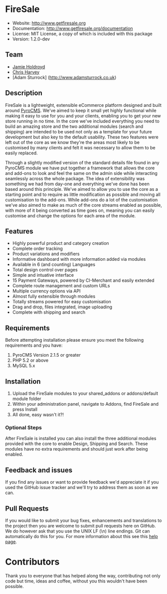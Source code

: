 # FireSale

* Website: http://www.getfiresale.org
* Documentation: http://www.getfiresale.org/documentation
* License: MIT License, a copy of which is included with this package
* Version: 1.2.0-dev

## Team

* [Jamie Holdroyd](http://www.jholdroyd.com)
* [Chris Harvey](http://www.chrisnharvey.com)
* [Adam Sturrock] (http://www.adamsturrock.co.uk)

## Description

FireSale is a lightweight, extensible eCommerce platform designed and built around [PyroCMS](http://www.pyrocms.com). We've aimed to keep it small yet highly functional while making it easy to use for you and your clients, enabling you to get your new store running in no time. In the core we've included everything you need to build an amazing store and the two additional modules (search and shipping) are intended to be used not only as a template for your future development but also key to the default usability. These two features were left out of the core as we know they're the areas most likely to be customised by many clients and felt it was necessary to allow them to be easily replaced.

Through a slightly modified version of the standard details file found in any PyroCMS module we have put together a framework that allows the core and add-ons to look and feel the same on the admin side while interacting seamlessly across the whole package. The idea of extensibility was something we had from day-one and everything we've done has been based around this principle. We've aimed to allow you to use the core as a starting point and to require as little modification as possible and moving all customisation to the add-ons. While add-ons do a lot of the customisation we've also aimed to make as much of the core streams enabled as possible, with more of it being converted as time goes on, meaning you can easily customise and change the options for each area of the module.

## Features
* Highly powerful product and category creation
* Complete order tracking
* Product variations and modifiers
* Informative dashboard with more information added via modules
* Available in 6 (and counting) Languages
* Total design control over pages
* Simple and intuative interface
* 15 Payment Gateways, powered by CI-Merchant and easily extended
* Complete route management and custom URLs
* Multiple currency options via API
* Almost fully extensible through modules
* Totally streams powered for easy customisation
* Drag and drop, files integrated, image uploading
* Complete with shipping and search

## Requirements

Before attempting installation please ensure you meet the following requirements and you have:

1. PyroCMS Version 2.1.5 or greater
2. PHP 5.2 or above
3. MySQL 5.x

## Installation

1. Upload the FireSale modules to your shared_addons or addons/default module folder
2. Within your administration panel, navigate to Addons, find FireSale and press Install
3. All done, easy wasn't it?!

### Optional Steps

After FireSale is installed you can also install the three additional modules provided with the core to enable Design, Shipping and Search. These modules have no extra requirements and should just work after being enabled.

## Feedback and issues

If you find any issues or want to provide feedback we'd appreciate it if you used the GitHub issue tracker and we'll try to address them as soon as we can.

## Pull Requests

If you would like to submit your bug fixes, enhancements and translations to the project then you are welcome to submit pull requests here on GitHub. We do however ask that you use the UNIX LF (\n) line endings. Git can automatically do this for you. For more information about this see this [help page](https://help.github.com/articles/dealing-with-line-endings).

# Contributors

Thank you to everyone that has helped along the way, contributing not only code but time, ideas and coffee, without you this wouldn't have been possible.
